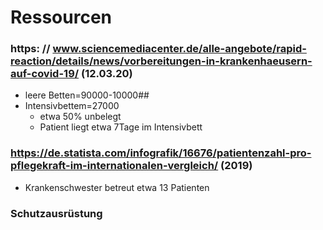 # Ressourcen
### https: // www.sciencemediacenter.de/alle-angebote/rapid-reaction/details/news/vorbereitungen-in-krankenhaeusern-auf-covid-19/ (12.03.20)
* leere Betten=90000-10000## 
* Intensivbettem=27000
    * etwa 50% unbelegt 
    * Patient liegt etwa 7Tage im Intensivbett
### https://de.statista.com/infografik/16676/patientenzahl-pro-pflegekraft-im-internationalen-vergleich/ (2019)
* Krankenschwester betreut etwa 13 Patienten

### Schutzausrüstung

